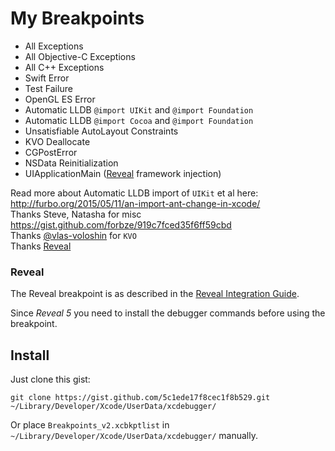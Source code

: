# My Breakpoints

- All Exceptions
- All Objective-C Exceptions
- All C++ Exceptions
- Swift Error
- Test Failure
- OpenGL ES Error
- Automatic LLDB `@import UIKit` and `@import Foundation`
- Automatic LLDB `@import Cocoa` and `@import Foundation`
- Unsatisfiable AutoLayout Constraints
- KVO Deallocate
- CGPostError
- NSData Reinitialization
- UIApplicationMain ([Reveal](http://revealapp.com) framework injection)

Read more about Automatic LLDB import of `UIKit` et al here: http://furbo.org/2015/05/11/an-import-ant-change-in-xcode/  
Thanks Steve, Natasha for misc https://gist.github.com/forbze/919c7fced35f6ff59cbd  
Thanks [@vlas-voloshin](https://github.com/vlas-voloshin) for `KVO`  
Thanks [Reveal](revealapp.com)  

### Reveal

The Reveal breakpoint is as described in the [Reveal Integration Guide](http://support.revealapp.com/kb/getting-started/load-the-reveal-server-via-an-xcode-breakpoint).

Since *Reveal 5* you need to install the debugger commands before using the breakpoint.

## Install

Just clone this gist:

```
git clone https://gist.github.com/5c1ede17f8cec1f8b529.git ~/Library/Developer/Xcode/UserData/xcdebugger/
```

Or place `Breakpoints_v2.xcbkptlist` in `~/Library/Developer/Xcode/UserData/xcdebugger/` manually.
